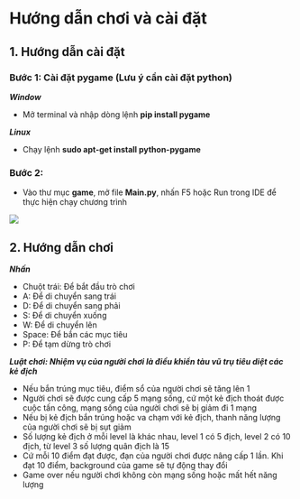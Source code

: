 # Hướng dẫn chơi và cài đặt
## 1. Hướng dẫn cài đặt
### Bước 1: Cài đặt pygame (Lưu ý cần cài đặt python)
_**Window**_
*  Mở terminal và nhập dòng lệnh **pip install pygame**

_**Linux**_
* Chạy lệnh **sudo apt-get install python-pygame**

### Bước 2:
* Vào thư mục **game**, mở file **Main.py**, nhấn F5 hoặc Run trong IDE để thực hiện chạy chương trình
<img src="https://i.imgur.com/aypyLpJ.png">

## 2. Hướng dẫn chơi
_**Nhấn**_
* Chuột trái: Để bắt đầu trò chơi
* A: Để di chuyển sang trái
* D: Để di chuyển sang phải
* S: Để di chuyển xuống
* W: Để di chuyển lên
* Space: Để bắn các mục tiêu
* P: Để tạm dừng trò chơi

_**Luật chơi: Nhiệm vụ của người chơi là điều khiển tàu vũ trụ tiêu diệt các kẻ địch**_
* Nếu bắn trúng mục tiêu, điểm sổ của người chơi sẽ tăng lên 1
* Người chơi sẽ được cung cấp 5 mạng sống, cứ một kẻ địch thoát được cuộc tấn công, mạng sống của người chơi sẽ bị giảm đi 1 mạng
* Nếu bị kẻ địch bắn trúng hoặc va chạm với kẻ địch, thanh năng lượng của người chơi sẽ bị sụt giảm
* Số lượng kẻ địch ở mỗi level là khác nhau, level 1 có 5 địch, level 2 có 10 địch, từ level 3 số lượng quân địch là 15
* Cứ mỗi 10 điểm đạt được, đạn của người chơi được nâng cấp 1 lần. Khi đạt 10 điểm, background của game sẽ tự động thay đổi
* Game over nếu người chơi không còn mạng sống hoặc mất hết năng lượng
